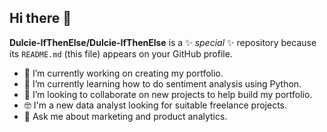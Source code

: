 ## Hi there 👋

**Dulcie-IfThenElse/Dulcie-IfThenElse** is a ✨ _special_ ✨ repository because its `README.md` (this file) appears on your GitHub profile.

- 🔭 I’m currently working on creating my portfolio.
- 🌱 I’m currently learning how to do sentiment analysis using Python.
- 👯 I’m looking to collaborate on new projects to help build my portfolio.
- 🤓 I'm a new data analyst looking for suitable freelance projects.
- 💬 Ask me about marketing and product analytics.
